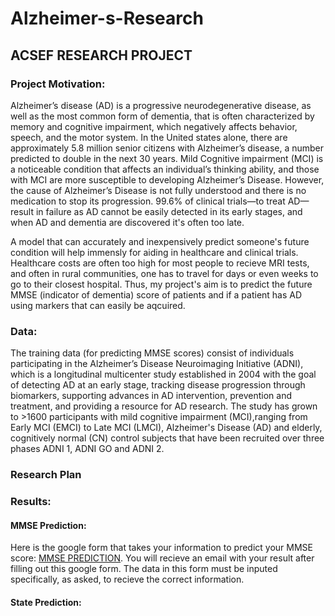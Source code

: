 # Alzheimer-s-Research
## ACSEF RESEARCH PROJECT 

### Project Motivation: 

Alzheimer’s disease (AD) is a progressive neurodegenerative disease, as well as the most common form of dementia, that is often characterized by memory and cognitive impairment, which negatively affects behavior, speech, and the motor system. In the United states alone, there are approximately 5.8 million senior citizens with Alzheimer’s disease, a number predicted to double in the next 30 years. Mild Cognitive impairment (MCI) is a noticeable condition that affects an individual’s thinking ability, and those with MCI are more susceptible to developing Alzheimer’s Disease. However, the cause of Alzheimer’s Disease is not fully understood and there is no medication to stop its progression. 99.6% of clinical trials—to treat AD—result in failure as AD cannot be easily detected in its early stages, and when AD and dementia are discovered it's often too late. 

A model that can accurately and inexpensively predict someone's future condition will help immensly for aiding in healthcare and clinical trials. Healthcare costs are often too high for most people to recieve MRI tests, and often in rural communities, one has to travel for days or even weeks to go to their closest hospital. Thus, my project's aim is to predict the future MMSE (indicator of dementia) score of patients and if a patient has AD using markers that can easily be aqcuired. 

### Data:

The training data (for predicting MMSE scores) consist of individuals participating in the Alzheimer’s Disease Neuroimaging Initiative (ADNI), which is a longitudinal multicenter study established in 2004 with the goal of detecting AD at an early stage, tracking disease progression through biomarkers, supporting advances in AD intervention, prevention and treatment, and providing a resource for AD research. The study has grown to >1600 participants with mild cognitive impairment (MCI),ranging from Early MCI (EMCI) to Late MCI (LMCI), Alzheimer's Disease (AD) and elderly, cognitively normal (CN) control subjects that have been recruited over three phases ADNI 1, ADNI GO and ADNI 2.

### Research Plan


### Results: 

#### MMSE Prediction: 

Here is the google form that takes your information to predict your MMSE score: [MMSE PREDICTION](https://docs.google.com/forms/d/e/1FAIpQLSfKuRvqtKkMWoycQKUdDfc7HM-Ni73XON573PxgY9RiNIYidw/viewform?vc=0&c=0&w=1&flr=0). You will recieve an email with your result after filling out this google form. The data in this form must be inputed specifically, as asked, to recieve the correct information. 

#### State Prediction: 
